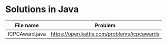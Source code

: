 # Solutions in Java

|File name | Problem |
|:---:|:---:|
|ICPCAward.java|https://open.kattis.com/problems/icpcawards| 
